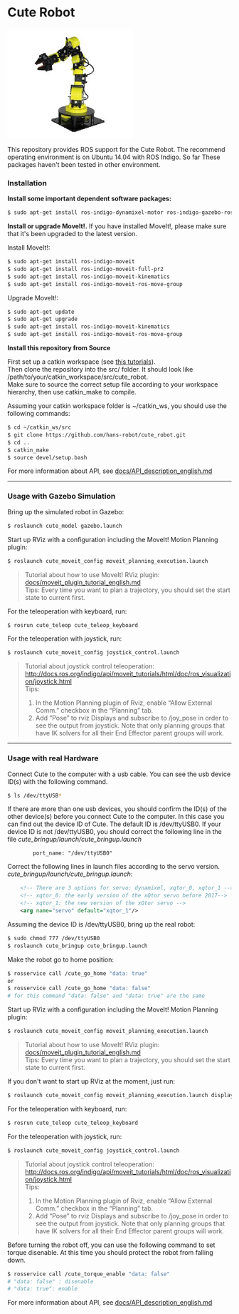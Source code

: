 Cute Robot
======

![cute_robot](docs/images/cute_robot.jpg)

This repository provides ROS support for the Cute Robot. The recommend operating environment is on Ubuntu 14.04 with ROS Indigo. So far These packages haven't been tested in other environment.

### Installation
**Install some important dependent software packages:**
```sh
$ sudo apt-get install ros-indigo-dynamixel-motor ros-indigo-gazebo-ros-control
```
**Install or upgrade MoveIt!.** If you have installed MoveIt!, please make sure that it's been upgraded to the latest version.

Install MoveIt!:

```sh
$ sudo apt-get install ros-indigo-moveit
$ sudo apt-get install ros-indigo-moveit-full-pr2
$ sudo apt-get install ros-indigo-moveit-kinematics
$ sudo apt-get install ros-indigo-moveit-ros-move-group
```
Upgrade MoveIt!:

```sh
$ sudo apt-get update
$ sudo apt-get upgrade
$ sudo apt-get install ros-indigo-moveit-kinematics
$ sudo apt-get install ros-indigo-moveit-ros-move-group
```
**Install this repository from Source**

First set up a catkin workspace (see [this tutorials](http://wiki.ros.org/catkin/Tutorials)).  
Then clone the repository into the src/ folder. It should look like /path/to/your/catkin_workspace/src/cute_robot.  
Make sure to source the correct setup file according to your workspace hierarchy, then use catkin_make to compile.  

Assuming your catkin workspace folder is ~/catkin_ws, you should use the following commands:
```sh
$ cd ~/catkin_ws/src
$ git clone https://github.com/hans-robot/cute_robot.git
$ cd ..
$ catkin_make
$ source devel/setup.bash
```

For more information about API, see [docs/API_description_english.md](docs/API_description_english.md)

---

### Usage with Gazebo Simulation

Bring up the simulated robot in Gazebo:
```sh
$ roslaunch cute_model gazebo.launch
```
Start up RViz with a configuration including the MoveIt! Motion Planning plugin:
```sh
$ roslaunch cute_moveit_config moveit_planning_execution.launch
```
> Tutorial about how to use MoveIt! RViz plugin: [docs/moveit_plugin_tutorial_english.md](docs/moveit_plugin_tutorial_english.md)  
Tips:
Every time you want to plan a trajectory, you should set the start state to current first.

For the teleoperation with keyboard, run:
```sh
$ rosrun cute_teleop cute_teleop_keyboard
```
For the teleoperation with joystick, run:
```sh
$ roslaunch cute_moveit_config joystick_control.launch
```
> Tutorial about joystick control teleoperation:  
http://docs.ros.org/indigo/api/moveit_tutorials/html/doc/ros_visualization/joystick.html  
Tips:  
> 1. In the Motion Planning plugin of Rviz, enable “Allow External Comm.” checkbox in the “Planning” tab.  
> 2. Add “Pose” to rviz Displays and subscribe to /joy_pose in order to see the output from joystick. Note that only planning groups that have IK solvers for all their End Effector parent groups will work.

---

### Usage with real Hardware
Connect Cute to the computer with a usb cable. You can see the usb device ID(s) with the following command.
```sh
$ ls /dev/ttyUSB*
```
If there are more than one usb devices, you should confirm the ID(s) of the other device(s) before you connect Cute to the computer. In this case you can find out the device ID of Cute. The default ID is /dev/ttyUSB0. If your device ID is not /dev/ttyUSB0, you should correct the following line in the file *cute_bringup/launch/cute_bringup.launch* 
```
        port_name: "/dev/ttyUSB0"
```
Correct the following lines in launch files according to the servo version.  
*cute_bringup/launch/cute_bringup.launch:*
```xml
    <!-- There are 3 options for servo: dynamixel, xqtor_0, xqtor_1 -->
    <!-- xqtor_0: the early version of the xQtor servo before 2017-->
    <!-- xqtor_1: the new version of the xQtor servo -->
    <arg name="servo" default="xqtor_1"/>
```

Assuming the device ID is /dev/ttyUSB0, bring up the real robot:
```sh
$ sudo chmod 777 /dev/ttyUSB0
$ roslaunch cute_bringup cute_bringup.launch
```

Make the robot go to home position:
```sh
$ rosservice call /cute_go_home "data: true"
or
$ rosservice call /cute_go_home "data: false"
# for this command "data: false" and "data: true" are the same
```

Start up RViz with a configuration including the MoveIt! Motion Planning plugin:
```sh
$ roslaunch cute_moveit_config moveit_planning_execution.launch
```
> Tutorial about how to use MoveIt! RViz plugin: [docs/moveit_plugin_tutorial_english.md](docs/moveit_plugin_tutorial_english.md)  
Tips:
Every time you want to plan a trajectory, you should set the start state to current first.

If you don't want to start up RViz at the moment, just run:
```sh
$ roslaunch cute_moveit_config moveit_planning_execution.launch display:=false
```

For the teleoperation with keyboard, run:
```sh
$ rosrun cute_teleop cute_teleop_keyboard
```
For the teleoperation with joystick, run:
```sh
$ roslaunch cute_moveit_config joystick_control.launch
```
> Tutorial about joystick control teleoperation:  
http://docs.ros.org/indigo/api/moveit_tutorials/html/doc/ros_visualization/joystick.html  
Tips:  
> 1. In the Motion Planning plugin of Rviz, enable “Allow External Comm.” checkbox in the “Planning” tab.  
> 2. Add “Pose” to rviz Displays and subscribe to /joy_pose in order to see the output from joystick. Note that only planning groups that have IK solvers for all their End Effector parent groups will work.

Before turning the robot off, you can use the following command to set torque disenable. At this time you should protect the robot from falling down.
```sh
$ rosservice call /cute_torque_enable "data: false" 
# "data: false" : disenable
# "data: true": enable 
```

For more information about API, see [docs/API_description_english.md](docs/API_description_english.md)

